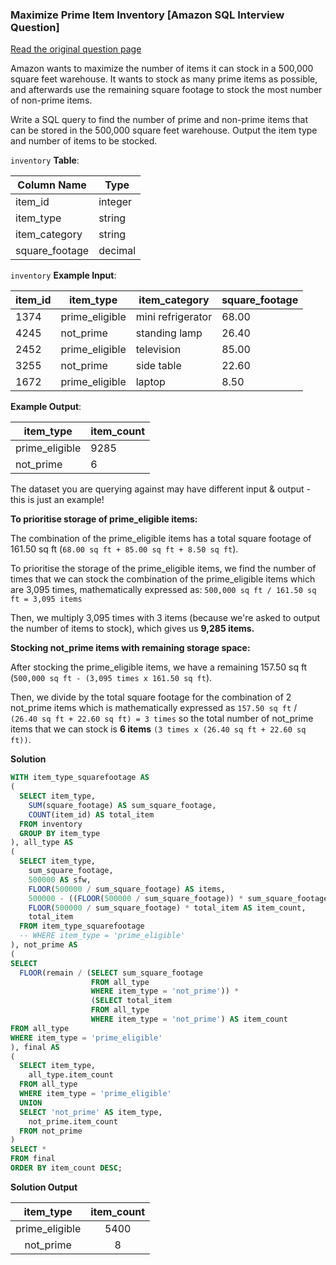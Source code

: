 ### Maximize Prime Item Inventory [Amazon SQL Interview Question]


<a href="https://datalemur.com/questions/prime-warehouse-storage">Read the original question page</a>

Amazon wants to maximize the number of items it can stock in a 500,000 square feet warehouse. It wants to stock as many prime items as possible, and afterwards use the remaining square footage to stock the most number of non-prime items.

Write a SQL query to find the number of prime and non-prime items that can be stored in the 500,000 square feet warehouse. Output the item type and number of items to be stocked.



`inventory` **Table**:

| **Column Name** | **Type** |
|-----------------|----------|
| item_id         | integer  |
| item_type       | string   |
| item_category   | string   |
| square_footage  | decimal  |

`inventory` **Example Input**:

| **item_id** | **item_type**  | **item_category** | **square_footage** |
|-------------|----------------|-------------------|--------------------|
| 1374        | prime_eligible | mini refrigerator | 68.00              |
| 4245        | not_prime      | standing lamp     | 26.40              |
| 2452        | prime_eligible | television        | 85.00              |
| 3255        | not_prime      | side table        | 22.60              |
| 1672        | prime_eligible | laptop            | 8.50               |

**Example Output**:

| **item_type**  | **item_count** |
|----------------|----------------|
| prime_eligible | 9285           |
| not_prime      | 6              |

The dataset you are querying against may have different input & output - this is just an example!

**To prioritise storage of prime_eligible items:**

The combination of the prime_eligible items has a total square footage of 161.50 sq ft (`68.00 sq ft + 85.00 sq ft + 8.50 sq ft`).

To prioritise the storage of the prime_eligible items, we find the number of times that we can stock the combination of the prime_eligible items which are 3,095 times, mathematically expressed as: `500,000 sq ft / 161.50 sq ft = 3,095 items`

Then, we multiply 3,095 times with 3 items (because we're asked to output the number of items to stock), which gives us **9,285 items.**


**Stocking not_prime items with remaining storage space:**

After stocking the prime_eligible items, we have a remaining 157.50 sq ft (`500,000 sq ft - (3,095 times x 161.50 sq ft`).

Then, we divide by the total square footage for the combination of 2 not_prime items which is mathematically expressed as `157.50 sq ft` / `(26.40 sq ft + 22.60 sq ft) = 3 times` so the total number of not_prime items that we can stock is **6 items** `(3 times x (26.40 sq ft + 22.60 sq ft))`.

**Solution**

```sql
WITH item_type_squarefootage AS
(
  SELECT item_type,
    SUM(square_footage) AS sum_square_footage,
    COUNT(item_id) AS total_item
  FROM inventory
  GROUP BY item_type
), all_type AS
(
  SELECT item_type,
    sum_square_footage,
    500000 AS sfw,
    FLOOR(500000 / sum_square_footage) AS items,
    500000 - ((FLOOR(500000 / sum_square_footage)) * sum_square_footage) AS remain,
    FLOOR(500000 / sum_square_footage) * total_item AS item_count,
    total_item
  FROM item_type_squarefootage
  -- WHERE item_type = 'prime_eligible'
), not_prime AS
(
SELECT 
  FLOOR(remain / (SELECT sum_square_footage 
                  FROM all_type 
                  WHERE item_type = 'not_prime')) *
                  (SELECT total_item 
                  FROM all_type 
                  WHERE item_type = 'not_prime') AS item_count
FROM all_type
WHERE item_type = 'prime_eligible'
), final AS
(
  SELECT item_type,
    all_type.item_count
  FROM all_type
  WHERE item_type = 'prime_eligible'
  UNION
  SELECT 'not_prime' AS item_type,
    not_prime.item_count
  FROM not_prime
)
SELECT *
FROM final
ORDER BY item_count DESC;
```


**Solution Output**

|  **item_type** | **item_count** |
|:--------------:|:--------------:|
| prime_eligible | 5400           |
| not_prime      | 8              |

